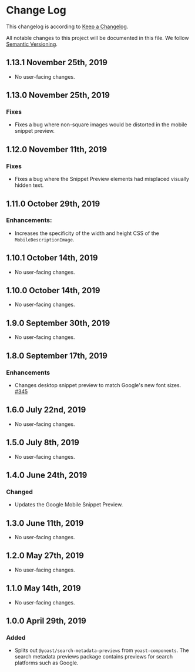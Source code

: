 # Change Log

This changelog is according to [Keep a Changelog](http://keepachangelog.com).

All notable changes to this project will be documented in this file.
We follow [Semantic Versioning](http://semver.org/).

## 1.13.1 November 25th, 2019
* No user-facing changes.

## 1.13.0 November 25th, 2019
### Fixes
 * Fixes a bug where non-square images would be distorted in the mobile snippet preview.

## 1.12.0 November 11th, 2019
### Fixes
 * Fixes a bug where the Snippet Preview elements had misplaced visually hidden text.

## 1.11.0 October 29th, 2019
### Enhancements:
 * Increases the specificity of the width and height CSS of the `MobileDescriptionImage`.

## 1.10.1 October 14th, 2019
* No user-facing changes.

## 1.10.0 October 14th, 2019
* No user-facing changes.

## 1.9.0 September 30th, 2019
* No user-facing changes.

## 1.8.0 September 17th, 2019
### Enhancements

* Changes desktop snippet preview to match Google's new font sizes. [#345](https://github.com/Yoast/javascript/pull/345)

## 1.6.0 July 22nd, 2019

* No user-facing changes.

## 1.5.0 July 8th, 2019

* No user-facing changes.

## 1.4.0 June 24th, 2019
### Changed

* Updates the Google Mobile Snippet Preview.

## 1.3.0 June 11th, 2019

* No user-facing changes.

## 1.2.0 May 27th, 2019

* No user-facing changes.

## 1.1.0 May 14th, 2019

* No user-facing changes.

## 1.0.0 April 29th, 2019

### Added

* Splits out `@yoast/search-metadata-previews` from `yoast-components`. The search metadata previews package contains previews for search platforms such as Google.
